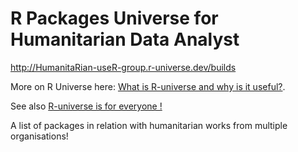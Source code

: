# R Packages Universe for Humanitarian Data Analyst

http://HumanitaRian-useR-group.r-universe.dev/builds


More on R Universe here: [What is R-universe and why is it useful?](https://jeroen.github.io/runiverse2021/#55).

See also [R-universe is for everyone !](https://jeroen.github.io/runiverse2021)

A list of packages in relation with humanitarian works from multiple organisations! 
 
 
